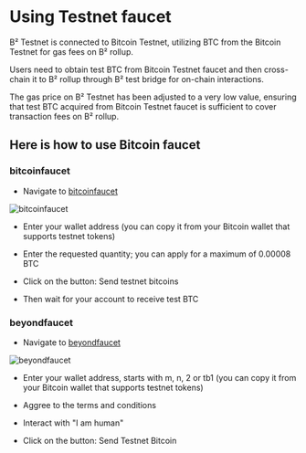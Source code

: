 # Using Testnet faucet

B² Testnet is connected to Bitcoin Testnet, utilizing BTC from the Bitcoin Testnet for gas fees on B² rollup. 

Users need to obtain test BTC from Bitcoin Testnet faucet and then cross-chain it to B² rollup through B² test bridge for on-chain interactions. 

The gas price on B² Testnet has been adjusted to a very low value, ensuring that test BTC acquired from Bitcoin Testnet faucet is sufficient to cover transaction fees on B² rollup.

## Here is how to use Bitcoin faucet

### bitcoinfaucet

- Navigate to [bitcoinfaucet](https://bitcoinfaucet.uo1.net/)

![bitcoinfaucet](https://ipfs.io/ipfs/QmZnH8oJZzPE1RKLSJwsWnjDwjCoAppcVpePiyt9fpqtxq)

- Enter your wallet address (you can copy it from your Bitcoin wallet that supports testnet tokens)

- Enter the requested quantity; you can apply for a maximum of 0.00008 BTC

- Click on the button: Send testnet bitcoins


- Then wait for your account to receive test BTC

### beyondfaucet

- Navigate to [beyondfaucet](https://beyondfaucet.com/btc-testnet)

![beyondfaucet](https://ipfs.io/ipfs/QmP4pfmPsatzfWDcPGCDLZCJaPd2A48UsyeLkA9QcE7qXb)

- Enter your wallet address, starts with m, n, 2 or tb1 (you can copy it from your Bitcoin wallet that supports testnet tokens)

- Aggree to the terms and conditions

- Interact with "I am human"

- Click on the button: Send Testnet Bitcoin